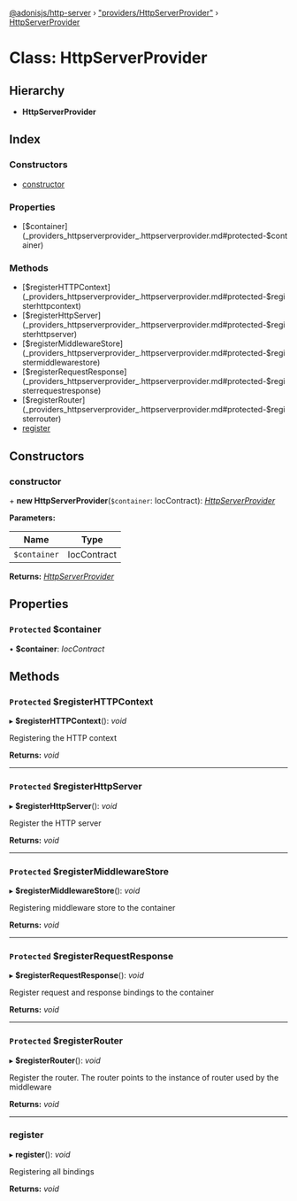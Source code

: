 [@adonisjs/http-server](../README.md) › ["providers/HttpServerProvider"](../modules/_providers_httpserverprovider_.md) › [HttpServerProvider](_providers_httpserverprovider_.httpserverprovider.md)

# Class: HttpServerProvider

## Hierarchy

* **HttpServerProvider**

## Index

### Constructors

* [constructor](_providers_httpserverprovider_.httpserverprovider.md#constructor)

### Properties

* [$container](_providers_httpserverprovider_.httpserverprovider.md#protected-$container)

### Methods

* [$registerHTTPContext](_providers_httpserverprovider_.httpserverprovider.md#protected-$registerhttpcontext)
* [$registerHttpServer](_providers_httpserverprovider_.httpserverprovider.md#protected-$registerhttpserver)
* [$registerMiddlewareStore](_providers_httpserverprovider_.httpserverprovider.md#protected-$registermiddlewarestore)
* [$registerRequestResponse](_providers_httpserverprovider_.httpserverprovider.md#protected-$registerrequestresponse)
* [$registerRouter](_providers_httpserverprovider_.httpserverprovider.md#protected-$registerrouter)
* [register](_providers_httpserverprovider_.httpserverprovider.md#register)

## Constructors

###  constructor

\+ **new HttpServerProvider**(`$container`: IocContract): *[HttpServerProvider](_providers_httpserverprovider_.httpserverprovider.md)*

**Parameters:**

Name | Type |
------ | ------ |
`$container` | IocContract |

**Returns:** *[HttpServerProvider](_providers_httpserverprovider_.httpserverprovider.md)*

## Properties

### `Protected` $container

• **$container**: *IocContract*

## Methods

### `Protected` $registerHTTPContext

▸ **$registerHTTPContext**(): *void*

Registering the HTTP context

**Returns:** *void*

___

### `Protected` $registerHttpServer

▸ **$registerHttpServer**(): *void*

Register the HTTP server

**Returns:** *void*

___

### `Protected` $registerMiddlewareStore

▸ **$registerMiddlewareStore**(): *void*

Registering middleware store to the container

**Returns:** *void*

___

### `Protected` $registerRequestResponse

▸ **$registerRequestResponse**(): *void*

Register request and response bindings to the container

**Returns:** *void*

___

### `Protected` $registerRouter

▸ **$registerRouter**(): *void*

Register the router. The router points to the instance of router used
by the middleware

**Returns:** *void*

___

###  register

▸ **register**(): *void*

Registering all bindings

**Returns:** *void*
